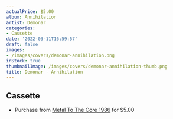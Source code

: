 ```yaml
---
actualPrice: $5.00
album: Annihilation
artist: Demonar
categories:
- Cassette
date: '2022-03-11T16:59:57'
draft: false
images:
- /images/covers/demonar-annihilation.png
inStock: true
thumbnailImage: /images/covers/demonar-annihilation-thumb.png
title: Demonar - Annihilation
---
```


## Cassette
* Purchase from [Metal To The Core 1986](https://metaltothecore1986.com/shop/demonar-annihilation-cassette/) for $5.00
